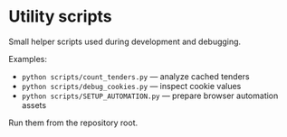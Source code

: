 # Utility scripts

Small helper scripts used during development and debugging.

Examples:

- `python scripts/count_tenders.py` — analyze cached tenders
- `python scripts/debug_cookies.py` — inspect cookie values
- `python scripts/SETUP_AUTOMATION.py` — prepare browser automation assets

Run them from the repository root.

